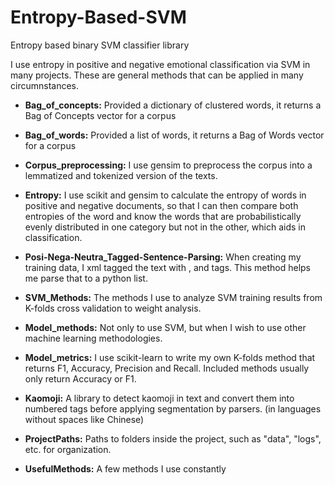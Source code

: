 # Entropy-Based-SVM
Entropy based binary SVM classifier library

I use entropy in positive and negative emotional classification via SVM in many projects. These are general methods that can be applied in many circumnstances. 

* __Bag_of_concepts:__ Provided a dictionary of clustered words, it returns a Bag of Concepts vector for a corpus

* __Bag_of_words:__ Provided a list of words, it returns a Bag of Words vector for a corpus

* __Corpus_preprocessing:__ I use gensim to preprocess the corpus into a lemmatized and tokenized version of the texts.

* __Entropy:__ I use scikit and gensim to calculate the entropy of words in positive and negative documents, so that I can then compare both entropies of the word and know the words that are probabilistically evenly distributed in one category but not in the other, which aids in classification.

* __Posi-Nega-Neutra_Tagged-Sentence-Parsing:__ When creating my training data, I xml tagged the text with <positive>, <negative> and <neutral> tags. This method helps me parse that to a python list.

* __SVM_Methods:__ The methods I use to analyze SVM training results from K-folds cross validation to weight analysis.

* __Model_methods:__ Not only to use SVM, but when I wish to use other machine learning methodologies.

* __Model_metrics:__ I use scikit-learn to write my own K-folds method that returns F1, Accuracy, Precision and Recall. Included methods usually only return Accuracy or F1.

* __Kaomoji:__ A library to detect kaomoji in text and convert them into numbered tags before applying segmentation by parsers. (in languages without spaces like Chinese) 

* __ProjectPaths:__ Paths to folders inside the project, such as "data", "logs", etc. for organization.

* __UsefulMethods:__ A few methods I use constantly
